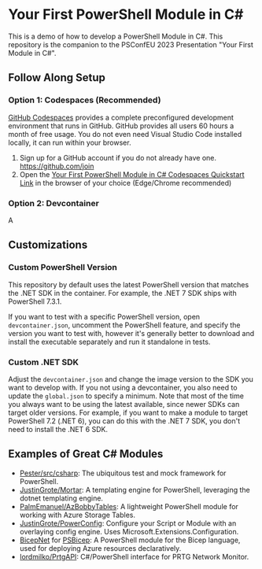 # Your First PowerShell Module in C#

This is a demo of how to develop a PowerShell Module in C#. This repository is the companion to the PSConfEU 2023 Presentation "Your First Module in C#".

## Follow Along Setup

### Option 1: Codespaces (Recommended)

[GitHub Codespaces](https://github.com/features/codespaces) provides a complete preconfigured development environment that runs in GitHub. GitHub provides all users 60 hours a month of free usage. You do not even need Visual Studio Code installed locally, it can run within your browser.

1. Sign up for a GitHub account if you do not already have one. https://github.com/join
1. Open the [Your First PowerShell Module in C# Codespaces Quickstart Link](https://codespaces.new/PalmEmanuel/YourFirstPSModuleInCSharp?quickstart=1) in the browser of your choice (Edge/Chrome recommended)




### Option 2: Devcontainer

A

## Customizations

### Custom PowerShell Version

This repository by default uses the latest PowerShell version that matches the .NET SDK in the container. For example, the .NET 7 SDK ships with PowerShell 7.3.1.

If you want to test with a specific PowerShell version, open `devcontainer.json`, uncomment the PowerShell feature, and specify the version you want to test with, however it's generally better to download and install the executable separately and run it standalone in tests.

### Custom .NET SDK

Adjust the `devcontainer.json` and change the image version to the SDK you want to develop with. If you not using a devcontainer, you also need to update the `global.json` to specify a minimum. Note that most of the time you always want to be using the latest available, since newer SDKs can target older versions. For example, if you want to make a module to target PowerShell 7.2 (.NET 6), you can do this with the .NET 7 SDK, you don't need to install the .NET 6 SDK.

## Examples of Great C# Modules

- [Pester/src/csharp](https://github.com/pester/Pester/tree/main/src/csharp): The ubiquitous test and mock framework for PowerShell.
- [JustinGrote/Mortar](https://github.com/JustinGrote/Mortar): A templating engine for PowerShell, leveraging the dotnet templating engine.
- [PalmEmanuel/AzBobbyTables](https://github.com/PalmEmanuel/AzBobbyTables): A lightweight PowerShell module for working with Azure Storage Tables.
- [JustinGrote/PowerConfig](https://github.com/JustinGrote/PowerConfig): Configure your Script or Module with an overlaying config engine. Uses Microsoft.Extensions.Configuration.
- [BicepNet](https://github.com/PSBicep/BicepNet) for [PSBicep](https://github.com/PSBicep/PSBicep): A PowerShell module for the Bicep language, used for deploying Azure resources declaratively.
- [lordmilko/PrtgAPI](https://github.com/lordmilko/PrtgAPI): C#/PowerShell interface for PRTG Network Monitor.
